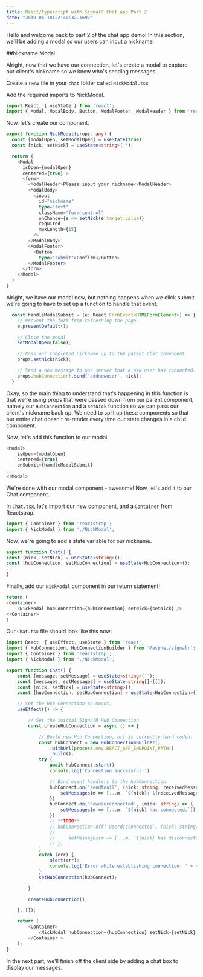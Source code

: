 ```yaml
---
title: React/Typescript with SignalR Chat App Part 2
date: "2019-06-18T22:40:32.169Z"
---
```


Hello and welcome back to part 2 of the chat app demo! In this section, we'll be adding a modal so our users can input a nickname.


##Nickname Modal

Alright, now that we have our connection, let's create a modal to capture our client's nickname so we know who's sending messages.

Create a new file in your `chat` folder called `NickModal.tsx`

Add the required imports to NickModal.
```typescript
import React, { useState } from 'react';
import { Modal, ModalBody, Button, ModalFooter, ModalHeader } from 'reactstrap';
```

Now, let's create our component.
```typescript
export function NickModal(props: any) {
  const [modalOpen, setModalOpen] = useState(true);
  const [nick, setNick] = useState<string>('');

  return (
    <Modal
      isOpen={modalOpen}
      centered={true} >
      <form>
        <ModalHeader>Please input your nickname</ModalHeader>
        <ModalBody>
          <input
            id="nickname"
            type="text"
            className="form-control"
            onChange={e => setNick(e.target.value)}
            required
            maxLength={15}
          />
        </ModalBody>
        <ModalFooter>
          <Button
            type="submit">Confirm</Button>
        </ModalFooter>
      </form>
    </Modal>
  )
}
```

Alright, we have our modal now, but nothing happens when we click submit we're going to have to set up a function to handle that event.

```typescript
  const handleModalSubmit = (e: React.FormEvent<HTMLFormElement>) => {
    // Prevent the form from refreshing the page.
    e.preventDefault();

    // Close the modal
    setModalOpen(false);

    // Pass our completed nickname up to the parent Chat component
    props.setNick(nick);

    // Send a new message to our server that a new user has connected.
    props.hubConnection!.send('addnewuser', nick);
  }
```
Okay, so the main thing to understand that's happening in this function is that we're using props that were passed down from our parent component, namely our `HubConnection` and a `setNick` function so we can pass our client's nickname back up. We need to split up these components so that our entire chat doesn't re-render every time our state changes in a child component.

Now, let's add this function to our modal.

```typescript
<Modal>
    isOpen={modalOpen}
    centered={true}
    onSubmit={handleModalSubmit}
...
</Modal>
```
We're done with our modal component - awesome! Now, let's add it to our Chat component.

In `Chat.tsx`, let's import our new component, and a `Container` from Reactstrap.

```typescript
import { Container } from 'reactstrap';
import { NickModal } from './NickModal';
```

Now, we're going to add a state variable for our nickname.

```typescript
export function Chat() {
const [nick, setNick] = useState<string>();
const [hubConnection, setHubConnection] = useState<HubConnection>();
...
}
```

Finally, add our `NickModal` component in our return statement!

```typescript
return (
<Container>
    <NickModal hubConnection={hubConnection} setNick={setNick} />
</Container>
)
```
Our `Chat.tsx` file should look like this now:

```typescript
import React, { useEffect, useState } from 'react';
import { HubConnection, HubConnectionBuilder } from '@aspnet/signalr';
import { Container } from 'reactstrap';
import { NickModal } from './NickModal';

export function Chat() {
    const [message, setMessage] = useState<string>('');
    const [messages, setMessages] = useState<string[]>([]);
    const [nick, setNick] = useState<string>();
    const [hubConnection, setHubConnection] = useState<HubConnection>();

    // Set the Hub Connection on mount.
    useEffect(() => {

        // Set the initial SignalR Hub Connection.
        const createHubConnection = async () => {

            // Build new Hub Connection, url is currently hard coded.
            const hubConnect = new HubConnectionBuilder()
                .withUrl(process.env.REACT_APP_ENDPOINT_PATH!)
                .build();
            try {
                await hubConnect.start()
                console.log('Connection successful!')

                // Bind event handlers to the hubConnection.
                hubConnect.on('sendtoall', (nick: string, receivedMessage: string) => {
                    setMessages(m => [...m, `${nick}: ${receivedMessage}`]);
                })
                hubConnect.on('newuserconnected', (nick: string) => {
                    setMessages(m => [...m, `${nick} has connected.`]);
                })
                // **TODO**
                // hubConnection.off('userdisconnected', (nick: string) => {
                //  
                //     setMessages(m => [...m, `${nick} has disconnected.`]);
                // })
            }
            catch (err) {
                alert(err);
                console.log('Error while establishing connection: ' + { err })
            }
            setHubConnection(hubConnect);

        }

        createHubConnection();

    }, []);

    return (
        <Container>
            <NickModal hubConnection={hubConnection} setNick={setNick} />
        </Container >
    );
}
```

In the next part, we'll finish off the client side by adding a chat box to display our messages.